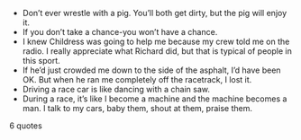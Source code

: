  - Don’t ever wrestle with a pig. You’ll both get dirty, but the pig will enjoy it.
 - If you don’t take a chance-you won’t have a chance.
 - I knew Childress was going to help me because my crew told me on the radio. I really appreciate what Richard did, but that is typical of people in this sport.
 - If he’d just crowded me down to the side of the asphalt, I’d have been OK. But when he ran me completely off the racetrack, I lost it.
 - Driving a race car is like dancing with a chain saw.
 - During a race, it’s like I become a machine and the machine becomes a man. I talk to my cars, baby them, shout at them, praise them.

6 quotes